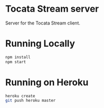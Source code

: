 # Tocata Stream server

Server for the Tocata Stream client.

# Running Locally

``` bash
npm install
npm start
```

# Running on Heroku

``` bash
heroku create
git push heroku master
```
